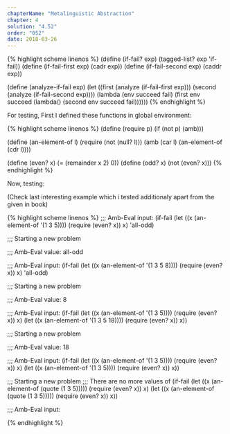 ```yaml
---
chapterName: "Metalinguistic Abstraction"
chapter: 4
solution: "4.52"
order: "052"
date: 2018-03-26 
---
```


{% highlight scheme linenos %}
(define (if-fail? exp) (tagged-list? exp 'if-fail))
(define (if-fail-first exp) (cadr exp))
(define (if-fail-second exp) (caddr exp))

(define (analyze-if-fail exp)
  (let ((first (analyze (if-fail-first exp)))
		(second (analyze (if-fail-second exp))))
	(lambda (env succeed fail)
	  (first env
			  succeed
			 (lambda()
			   (second env succeed fail))))))
{% endhighlight %}

For testing, First I defined these functions in global environment:

{% highlight scheme linenos %}
(define (require p)
    (if (not p) (amb)))

(define (an-element-of l)
  (require (not (null? l)))
  (amb (car l) (an-element-of (cdr l))))

(define (even? x) (= (remainder x 2) 0))
(define (odd? x) (not (even? x)))
{% endhighlight %}

Now, testing:

(Check last interesting example which i tested additionaly apart from the given in book)

{% highlight scheme linenos %}
;;; Amb-Eval input:
(if-fail (let ((x (an-element-of '(1 3 5))))
           (require (even? x))
           x)
         'all-odd)

;;; Starting a new problem 

;;; Amb-Eval value:
all-odd

;;; Amb-Eval input:
(if-fail (let ((x (an-element-of '(1 3 5 8))))
           (require (even? x))
           x)
         'all-odd)

;;; Starting a new problem 

;;; Amb-Eval value:
8

;;; Amb-Eval input:
(if-fail (let ((x (an-element-of '(1 3 5))))
           (require (even? x))
           x)
         (let ((x (an-element-of '(1 3 5 18))))
           (require (even? x))
           x))

;;; Starting a new problem 

;;; Amb-Eval value:
18

;;; Amb-Eval input:
(if-fail (let ((x (an-element-of '(1 3 5))))
           (require (even? x))
           x)
         (let ((x (an-element-of '(1 3 5))))
           (require (even? x))
           x))

;;; Starting a new problem 
;;; There are no more values of
(if-fail (let ((x (an-element-of (quote (1 3 5))))) (require (even? x)) x) (let ((x (an-element-of (quote (1 3 5))))) (require (even? x)) x))

;;; Amb-Eval input:

{% endhighlight %}
